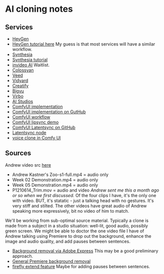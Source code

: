 # AI cloning notes

## Services
- [HeyGen](https://www.heygen.com/)
- [HeyGen tutorial here](https://www.youtube.com/watch?v=xHZ3kfzP6YY) My guess is that most services will have a similar workflow.
- [Synthesia](https://www.synthesia.io/)
- [Synthesia tutorial](https://www.synthesia.io/post/how-to-make-an-avatar)
- [invideo AI](https://invideo.io/make/custom-avatar/) Waitlist.
- [Colossyan](https://www.colossyan.com/custom-avatar)
- [Veed](https://www.veed.io/tools/text-to-speech-avatar/custom-avatar)
- [Vidyard](https://www.vidyard.com/products/ai-avatars/)
- [Creatify](https://creatify.ai/features/ai-avatar)
- [Bigvu](https://bigvu.tv/ai-avatars/custom-ai-avatar)
- [Virbo](https://virbo.wondershare.com/guide/create-an-ai-avatar-video.html)
- [AI Studios](https://www.aistudios.com/)
- [ComfyUI implementation](https://www.reddit.com/r/StableDiffusion/comments/1dwz27s/live_portrait_how_to_make_talking_ai_avatars_in/)
- [ComfyUI implementation on GutHub](https://github.com/jax-explorer/ComfyUI-IF_MemoAvatar)
- [ComfyUI workflow](https://www.comfyonline.app/explore/791e2d71-eaaf-48da-8f99-9b4f7d657ff2)
- [ComfyUI lipsync demo](https://www.youtube.com/watch?v=3_CQpLyyrXQ)
- [ComfyUI Latentsync on GitHub](https://github.com/bytedance/LatentSync)
- [Latentsync node](https://github.com/ShmuelRonen/ComfyUI-LatentSyncWrapper)
- [voice clone in Comfy UI](https://github.com/AIFSH/ComfyUI-GPT_SoVITS)

## Sources
Andrew video src [here](https://drive.google.com/drive/folders/1VGtG4yPXxUiUVyGzYj8Jghn47Pv6YAtX)

- Andrew Kastner's Zoo-s1-full.mp4 = audio only
- Week 02 Demonstration.mp4 = audio only
- Week 05 Demonstration.mp4 = audio only
- P1210614_Trim.mov = audio and video *Andrew sent me this a month ago or so when we first discussed.* Of the four clips I have, it's the only one with video. BUT, it's statatic - just a talking head with no gestures. It's very stiff and stilted. The other videos have great audio of Andrew speaking more expressively, bit no video of him to match.

We'll be working from sub-optimal source material. Typically a clone is made from a subject in a studio situation: well-lit, good audio, possibly green screen. We might be able to doctor the one video file I have of Andrew talking using Premiere to drop out the background, enhance the image and audio quality, and add pauses between sentences.

- [Background removal via Adobe Express](https://www.adobe.com/express/feature/ai/video/remove-background) This may be a good preliminary approach.
- [General Premiere background removal](https://democreator.wondershare.com/video-editor/remove-background-premiere-pro.html)
- [firefly extend feature](https://www.youtube.com/watch?v=IpV8y9VknX0) Maybe for adding pauses between sentences.
